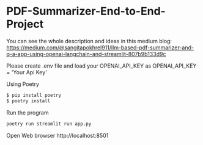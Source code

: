 # PDF-Summarizer-End-to-End-Project

You can see the whole description and ideas in this medium blog: https://medium.com/@sangitapokhrel911/llm-based-pdf-summarizer-and-q-a-app-using-openai-langchain-and-streamlit-807b9b133d9c

Please create .env file and load your OPENAI_API_KEY as
OPENAI_API_KEY = 'Your Api Key'

Using Poetry
```bash
$ pip install poetry
$ poetry install 
```
Run the program

```bash
poetry run streamlit run app.py
```

Open Web browser http://localhost:8501
